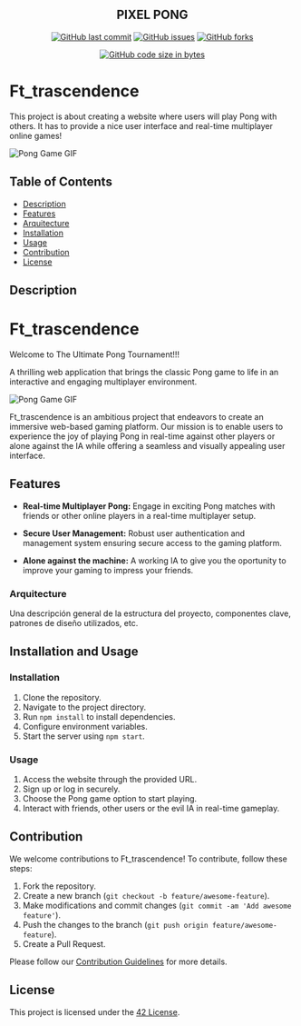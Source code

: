 <div align="center">

## PIXEL PONG


[![GitHub last commit](https://img.shields.io/github/last-commit/andresmejiaro/transcend?color=blue&label=Last%20commit&logo=git&maxAge=3600)](https://github.com/andresmejiaro/transcend/commits)
[![GitHub issues](https://img.shields.io/github/issues/andresmejiaro/transcend?label=Issues&color=blue&maxAge=3600)](https://github.com/andresmejiaro/transcend/issues)
[![GitHub forks](https://img.shields.io/github/forks/andresmejiaro/transcend?label=Forks&color=blue&maxAge=3600)](https://github.com/andresmejiaro/transcend/network)

[![GitHub code size in bytes](https://img.shields.io/github/languages/code-size/andresmejiaro/transcend?label=Code%20size&maxAge=3600)](https://github.com/andresmejiaro/transcend)

</div>


# Ft_trascendence

This project is about creating a website where users will play Pong with others. It has to provide a nice
user interface and real-time multiplayer online games!

![Pong Game GIF](https://media.giphy.com/media/l46CAEUwLewax0LTy/giphy.gif)

## Table of Contents

- [Description](#description)
- [Features](#features)
- [Arquitecture](#arquitecture)
- [Installation](#installation)
- [Usage](#usage)
- [Contribution](#contribution)
- [License](#license)

## Description

# Ft_trascendence

Welcome to The Ultimate Pong Tournament!!!

A thrilling web application that brings the classic Pong game to life in an interactive and engaging multiplayer environment.

![Pong Game GIF](https://potduggans.com/wp-content/uploads/2019/02/PING-PONG-GIF.gif)

Ft_trascendence is an ambitious project that endeavors to create an immersive web-based gaming platform. Our mission is to enable users to experience the joy of playing Pong in real-time against other players or alone against the IA while offering a seamless and visually appealing user interface.

## Features

- **Real-time Multiplayer Pong:** Engage in exciting Pong matches with friends or other online players in a real-time multiplayer setup.
  
- **Secure User Management:** Robust user authentication and management system ensuring secure access to the gaming platform.

- **Alone against the machine:** A working IA to  give you the oportunity to improve your gaming to impress your friends.

### Arquitecture
Una descripción general de la estructura del proyecto, componentes clave, patrones de diseño utilizados, etc.

## Installation and Usage

### Installation
1. Clone the repository.
2. Navigate to the project directory.
3. Run `npm install` to install dependencies.
4. Configure environment variables.
5. Start the server using `npm start`.

### Usage
1. Access the website through the provided URL.
2. Sign up or log in securely.
3. Choose the Pong game option to start playing.
4. Interact with friends, other users or the evil IA in real-time gameplay.

## Contribution

We welcome contributions to Ft_trascendence! To contribute, follow these steps:
1. Fork the repository.
2. Create a new branch (`git checkout -b feature/awesome-feature`).
3. Make modifications and commit changes (`git commit -am 'Add awesome feature'`).
4. Push the changes to the branch (`git push origin feature/awesome-feature`).
5. Create a Pull Request.

Please follow our [Contribution Guidelines](CONTRIBUTING.md) for more details.

## License

This project is licensed under the [42 License](LICENSE).
